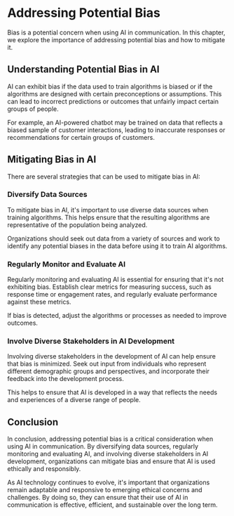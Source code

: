 Addressing Potential Bias
==================================================================

Bias is a potential concern when using AI in communication. In this chapter, we explore the importance of addressing potential bias and how to mitigate it.

Understanding Potential Bias in AI
----------------------------------

AI can exhibit bias if the data used to train algorithms is biased or if the algorithms are designed with certain preconceptions or assumptions. This can lead to incorrect predictions or outcomes that unfairly impact certain groups of people.

For example, an AI-powered chatbot may be trained on data that reflects a biased sample of customer interactions, leading to inaccurate responses or recommendations for certain groups of customers.

Mitigating Bias in AI
---------------------

There are several strategies that can be used to mitigate bias in AI:

### Diversify Data Sources

To mitigate bias in AI, it's important to use diverse data sources when training algorithms. This helps ensure that the resulting algorithms are representative of the population being analyzed.

Organizations should seek out data from a variety of sources and work to identify any potential biases in the data before using it to train AI algorithms.

### Regularly Monitor and Evaluate AI

Regularly monitoring and evaluating AI is essential for ensuring that it's not exhibiting bias. Establish clear metrics for measuring success, such as response time or engagement rates, and regularly evaluate performance against these metrics.

If bias is detected, adjust the algorithms or processes as needed to improve outcomes.

### Involve Diverse Stakeholders in AI Development

Involving diverse stakeholders in the development of AI can help ensure that bias is minimized. Seek out input from individuals who represent different demographic groups and perspectives, and incorporate their feedback into the development process.

This helps to ensure that AI is developed in a way that reflects the needs and experiences of a diverse range of people.

Conclusion
----------

In conclusion, addressing potential bias is a critical consideration when using AI in communication. By diversifying data sources, regularly monitoring and evaluating AI, and involving diverse stakeholders in AI development, organizations can mitigate bias and ensure that AI is used ethically and responsibly.

As AI technology continues to evolve, it's important that organizations remain adaptable and responsive to emerging ethical concerns and challenges. By doing so, they can ensure that their use of AI in communication is effective, efficient, and sustainable over the long term.


